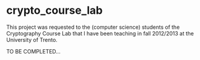 # crypto_course_lab
This project was requested to the (computer science) students of the Cryptography Course Lab that I have been teaching in fall 2012/2013 at the University of Trento.

TO BE COMPLETED...
